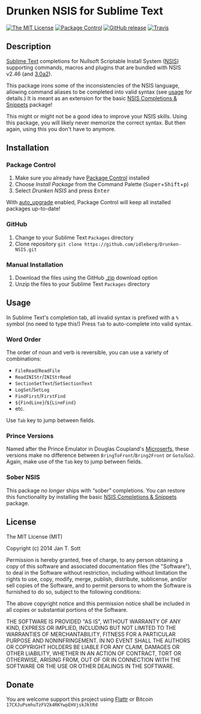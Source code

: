 # Drunken NSIS for Sublime Text

[![The MIT License](https://img.shields.io/badge/license-MIT-orange.svg?style=flat-square)](http://opensource.org/licenses/MIT)
[![Package Control](https://packagecontrol.herokuapp.com/downloads/Drunken%20NSIS.svg?style=flat-square)](https://packagecontrol.io/packages/Drunken%20NSIS)
[![GitHub release](https://img.shields.io/github/release/idleberg/Drunken-NSIS.svg?style=flat-square)](https://github.com/idleberg/Drunken-NSIS/releases)
[![Travis](https://img.shields.io/travis/idleberg/Drunken-NSIS.svg?style=flat-square)](https://travis-ci.org/idleberg/Drunken-NSIS)

## Description

[Sublime Text](http://www.sublimetext.com/) completions for Nullsoft Scriptable Install System ([NSIS](http://nsis.sourceforge.net/)) supporting commands, macros and plugins that are bundled with NSIS v2.46 (and [3.0a2](http://sourceforge.net/projects/nsis/files/NSIS%203%20Pre-release/3.0a2/RELEASE.html/view)).

This package irons some of the inconsistencies of the NSIS language, allowing command aliases to be completed into valid syntax (see [usage](#usage) for details.) It is meant as an extension for the basic [NSIS Completions & Snippets](http://github.com/idleberg/NSIS-Sublime-Text) package!

This might or might not be a good idea to improve your NSIS skills. Using this package, you will likely never memorize the correct syntax. But then again, using this you don't have to anymore.

## Installation

### Package Control

1. Make sure you already have [Package Control](https://sublime.wbond.net/installation) installed
2. Choose *Install Package* from the Command Palette (<kbd>Super</kbd>+<kbd>Shift</kbd>+<kbd>p</kbd>)
3. Select *Drunken NSIS* and press <kbd>Enter</kbd>

With [auto_upgrade](http://wbond.net/sublime_packages/package_control/settings/) enabled, Package Control will keep all installed packages up-to-date!

### GitHub ###

1. Change to your Sublime Text `Packages` directory
2. Clone repository `git clone https://github.com/idleberg/Drunken-NSIS.git`

### Manual Installation ###

1. Download the files using the GitHub [.zip](https://github.com/idleberg/Drunken-NSIS/archive/master.zip) download option
2. Unzip the files to your Sublime Text `Packages` directory

## Usage

In Sublime Text's completion tab, all invalid syntax is prefixed with a `%` symbol (no need to type this!) Press `Tab` to auto-complete into valid syntax.

### Word Order

The order of noun and verb is reversible, you can use a variety of combinations:

* `FileRead`/`ReadFile`
* `ReadINIStr`/`INIStrRead`
* `SectionSetText`/`SetSectionText`
* `LogSet`/`SetLog`
* `FindFirst`/`FirstFind`
* `${FindLine}`/`${LineFind}`
* etc.

Use `Tab` key to jump between fields.

### Prince Versions

Named after the Prince Emulator in Douglas Coupland's [Microserfs](http://www.wired.com/wired/archive/2.01/microserfs.html), these versions make no difference between `BringToFront`/`Bring2Front` or `Goto`/`Go2`. Again, make use of the `Tab` key to jump between fields.

### Sober NSIS

This package *no longer* ships with “sober” completions. You can restore this functionality by installing the basic [NSIS Completions & Snippets](http://github.com/idleberg/NSIS-Sublime-Text) package.

## License

The MIT License (MIT)

Copyright (c) 2014 Jan T. Sott

Permission is hereby granted, free of charge, to any person obtaining a copy of this software and associated documentation files (the "Software"), to deal in the Software without restriction, including without limitation the rights to use, copy, modify, merge, publish, distribute, sublicense, and/or sell copies of the Software, and to permit persons to whom the Software is furnished to do so, subject to the following conditions:

The above copyright notice and this permission notice shall be included in all copies or substantial portions of the Software.

THE SOFTWARE IS PROVIDED "AS IS", WITHOUT WARRANTY OF ANY KIND, EXPRESS OR IMPLIED, INCLUDING BUT NOT LIMITED TO THE WARRANTIES OF MERCHANTABILITY, FITNESS FOR A PARTICULAR PURPOSE AND NONINFRINGEMENT. IN NO EVENT SHALL THE AUTHORS OR COPYRIGHT HOLDERS BE LIABLE FOR ANY CLAIM, DAMAGES OR OTHER LIABILITY, WHETHER IN AN ACTION OF CONTRACT, TORT OR OTHERWISE, ARISING FROM, OUT OF OR IN CONNECTION WITH THE SOFTWARE OR THE USE OR OTHER DEALINGS IN THE SOFTWARE.

## Donate

You are welcome support this project using [Flattr](https://flattr.com/submit/auto?user_id=idleberg&url=https://github.com/idleberg/Drunken-NSIS) or Bitcoin `17CXJuPsmhuTzFV2k4RKYwpEHVjskJktRd`
